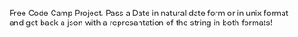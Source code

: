 Free Code Camp Project. Pass a Date in natural date form or in unix format and get back a json with a represantation of the string in both formats!